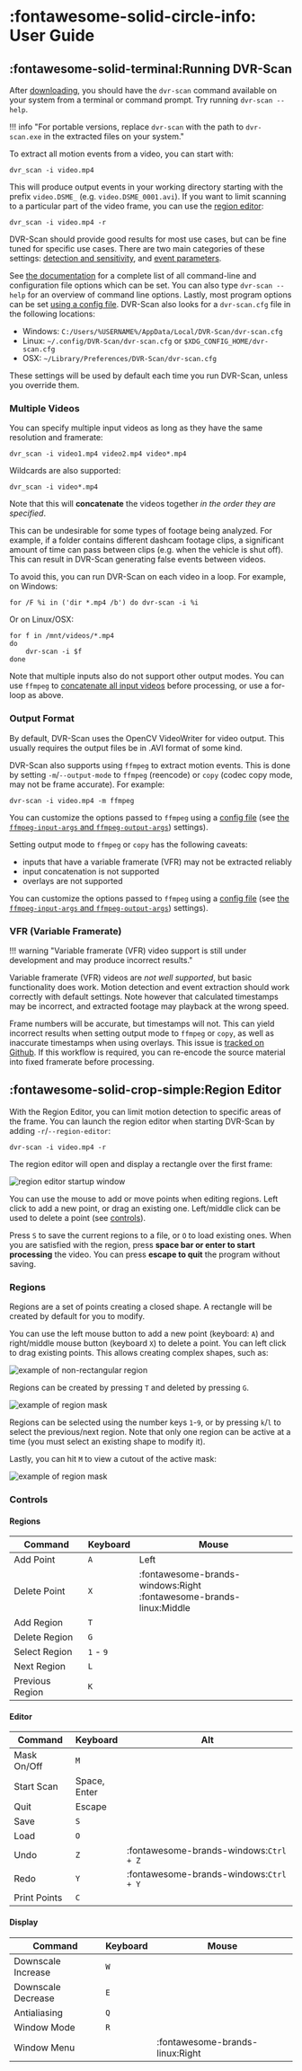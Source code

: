 
# :fontawesome-solid-circle-info: User Guide

## :fontawesome-solid-terminal:Running DVR-Scan

After [downloading](download.md), you should have the `dvr-scan` command available on your system from a terminal or command prompt. Try running `dvr-scan --help`.

!!! info "For portable versions, replace `dvr-scan` with the path to `dvr-scan.exe` in the extracted files on your system."

To extract all motion events from a video, you can start with:

    dvr_scan -i video.mp4

This will produce output events in your working directory starting with the prefix `video.DSME_` (e.g. `video.DSME_0001.avi`). If you want to limit scanning to a particular part of the video frame, you can use the [region editor](#region-editor):

    dvr_scan -i video.mp4 -r

DVR-Scan should provide good results for most use cases, but can be fine tuned for specific use cases. There are two main categories of these settings: [detection and sensitivity](docs.md#detection), and [event parameters](docs.md#events).

See [the documentation](docs.md) for a complete list of all command-line and configuration file options which can be set. You can also type `dvr-scan --help` for an overview of command line options. Lastly, most program options can be set [using a config file](docs.md#config-file).  DVR-Scan also looks for a `dvr-scan.cfg` file in the following locations:

 * Windows: `C:/Users/%USERNAME%/AppData/Local/DVR-Scan/dvr-scan.cfg`
 * Linux: `~/.config/DVR-Scan/dvr-scan.cfg` or `$XDG_CONFIG_HOME/dvr-scan.cfg`
 * OSX: `~/Library/Preferences/DVR-Scan/dvr-scan.cfg`

These settings will be used by default each time you run DVR-Scan, unless you override them.

### Multiple Videos

You can specify multiple input videos as long as they have the same resolution and framerate:

    dvr_scan -i video1.mp4 video2.mp4 video*.mp4

Wildcards are also supported:

    dvr_scan -i video*.mp4

Note that this will **concatenate** the videos together *in the order they are specified*.

This can be undesirable for some types of footage being analyzed.  For example, if a folder contains different dashcam footage clips, a significant amount of time can pass between clips (e.g. when the vehicle is shut off).  This can result in DVR-Scan generating false events between videos.

To avoid this, you can run DVR-Scan on each video in a loop. For example, on Windows:

    for /F %i in ('dir *.mp4 /b') do dvr-scan -i %i

Or on Linux/OSX:

    for f in /mnt/videos/*.mp4
    do
        dvr-scan -i $f
    done

Note that multiple inputs also do not support other output modes. You can use `ffmpeg` to [concatenate all input videos](https://trac.ffmpeg.org/wiki/Concatenate) before processing, or use a for-loop as above.

### Output Format

By default, DVR-Scan uses the OpenCV VideoWriter for video output. This usually requires the output files be in .AVI format of some kind.

DVR-Scan also supports using `ffmpeg` to extract motion events. This is done by setting `-m`/`--output-mode` to `ffmpeg` (reencode) or `copy` (codec copy mode, may not be frame accurate). For example:

    dvr-scan -i video.mp4 -m ffmpeg

You can customize the options passed to `ffmpeg` using a [config file](docs.md#config-file) (see [the `ffmpeg-input-args` and `ffmpeg-output-args`](docs.md#output)) settings).

Setting output mode to `ffmpeg` or `copy` has the following caveats:

 - inputs that have a variable framerate (VFR) may not be  extracted reliably
 - input concatenation is not supported
 - overlays are not supported

You can customize the options passed to `ffmpeg` using a [config file](docs.md#config-file) (see [the `ffmpeg-input-args` and `ffmpeg-output-args`](docs.md#options)) settings).

### VFR (Variable Framerate)

!!! warning "Variable framerate (VFR) video support is still under development and may produce incorrect results."

Variable framerate (VFR) videos are *not well supported*, but basic functionality does work. Motion detection and event extraction should work correctly with default settings. Note however that calculated timestamps may be incorrect, and extracted footage may playback at the wrong speed.

Frame numbers will be accurate, but timestamps will not.  This can yield incorrect results when setting output mode to `ffmpeg` or `copy`, as well as inaccurate timestamps when using overlays. This issue is [tracked on Github](https://github.com/Breakthrough/PySceneDetect/issues/168).  If this workflow is required, you can re-encode the source material into fixed framerate before processing.


## :fontawesome-solid-crop-simple:Region Editor

With the Region Editor, you can limit motion detection to specific areas of the frame.  You can launch the region editor when starting DVR-Scan by adding `-r`/`--region-editor`:

    dvr-scan -i video.mp4 -r

The region editor will open and display a rectangle over the first frame:

<img alt="region editor startup window" src="../assets/region-editor-start.jpg"/>

You can use the mouse to add or move points when editing regions. Left click to add a new point, or drag an existing one. Left/middle click can be used to delete a point (see [controls](#controls)).

Press `S` to save the current regions to a file, or `O` to load existing ones.  When you are satisfied with the region, press **space bar or enter to start processing** the video.  You can press **escape to quit** the program without saving.

### Regions

Regions are a set of points creating a closed shape. A rectangle will be created by default for you to modify.

You can use the left mouse button to add a new point (keyboard: `A`) and right/middle mouse button (keyboard `X`) to delete a point. You can left click to drag existing points. This allows creating complex shapes, such as:

<img alt="example of non-rectangular region" src="../assets/region-editor-region.jpg"/>

Regions can be created by pressing `T` and deleted by pressing `G`.

<img alt="example of region mask" src="../assets/region-editor-multiple.jpg"/>

Regions can be selected using the number keys `1`-`9`, or by pressing `k`/`l` to select the previous/next region. Note that only one region can be active at a time (you must select an existing shape to modify it).

Lastly, you can hit `M` to view a cutout of the active mask:

<img alt="example of region mask" src="../assets/region-editor-mask.jpg"/>

### Controls

#### Regions

| Command | Keyboard | Mouse |
|--|--|--|
| Add Point | `A` | Left |
| Delete Point | `X` | :fontawesome-brands-windows:Right<br/>:fontawesome-brands-linux:Middle |
| Add Region | `T` | |
| Delete Region | `G` | |
| Select Region | `1` - `9` | |
| Next Region | `L` | |
| Previous Region | `K` | |

#### Editor

| Command | Keyboard | Alt |
|--|--|--|
| Mask On/Off | `M` | |
| Start Scan | Space,<br/>Enter | |
| Quit | Escape | |
| Save | `S` | |
| Load | `O` | |
| Undo | `Z` | :fontawesome-brands-windows:`Ctrl + Z`|
| Redo | `Y` | :fontawesome-brands-windows:`Ctrl + Y`|
| Print Points | `C` | |

#### Display

| Command | Keyboard | Mouse |
|--|--|--|
| Downscale Increase | `W` | |
| Downscale Decrease | `E` | |
| Antialiasing | `Q` | |
| Window Mode | `R` | |
| Window Menu | | :fontawesome-brands-linux:Right |
